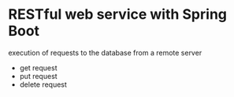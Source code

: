 RESTful web service with Spring Boot
====================================
execution of requests to the database from a remote server
* get request
* put request
* delete request